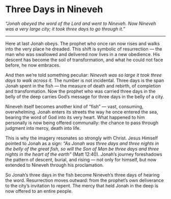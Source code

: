 # Three Days in Nineveh

*“Jonah obeyed the word of the Lord and went to Nineveh. Now Nineveh was a very large city; it took three days to go through it.”*

---

Here at last Jonah obeys. The prophet who once ran now rises and walks into the very place he dreaded. This shift is symbolic of resurrection — the man who was swallowed and delivered now lives in a new obedience. His descent has become the soil of transformation, and what he could not face before, he now embraces.

And then we’re told something peculiar: *Nineveh was so large it took three days to walk across it.* The number is not incidental. Three days is the span Jonah spent in the fish — the measure of death and rebirth, of completion and transformation. Now the prophet who was carried three days in the belly of the deep carries God’s message for three days in the belly of a city.

Nineveh itself becomes another kind of “fish” — vast, consuming, overwhelming. Jonah enters its streets the way he once entered the sea, bearing the word of God into its very heart. What happened to him personally is now being offered communally: the chance to pass through judgment into mercy, death into life.

This is why the imagery resonates so strongly with Christ. Jesus Himself pointed to Jonah as a sign: *“As Jonah was three days and three nights in the belly of the great fish, so will the Son of Man be three days and three nights in the heart of the earth”* (Matt 12:40). Jonah’s journey foreshadows the pattern of descent, burial, and rising — not only for himself, but now extended to Nineveh through his proclamation.

So Jonah’s three days in the fish become Nineveh’s three days of hearing the word. Resurrection moves outward: from the prophet’s own deliverance to the city’s invitation to repent. The mercy that held Jonah in the deep is now offered to an entire people.
